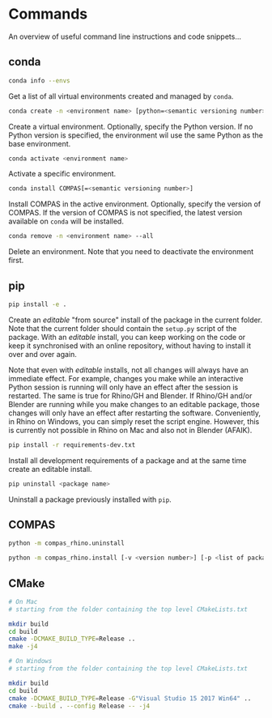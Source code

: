 # Commands

An overview of useful command line instructions and code snippets...


## conda


```bash
conda info --envs
```
Get a list of all virtual environments created and managed by `conda`.


```bash
conda create -n <environment name> [python=<semantic versioning number>]
```
Create a virtual environment.
Optionally, specify the Python version.
If no Python version is specified, the environment wil use the same Python as the base environment.


```bash
conda activate <environment name>
```
Activate a specific environment.


```bash
conda install COMPAS[=<semantic versioning number>]
```
Install COMPAS in the active environment.
Optionally, specify the version of COMPAS.
If the version of COMPAS is not specified, the latest version available on `conda` will be installed.


```bash
conda remove -n <environment name> --all
```
Delete an environment.
Note that you need to deactivate the environment first.


## pip


```bash
pip install -e .
```
Create an *editable* "from source" install of the package in the current folder.
Note that the current folder should contain the `setup.py` script of the package.
With an *editable* install, you can keep working on the code or keep it synchronised
with an online repository, without having to install it over and over again.

Note that even with *editable* installs, not all changes will always have an immediate
effect. For example, changes you make while an interactive Python session is running will only
have an effect after the session is restarted. The same is true for Rhino/GH and Blender.
If Rhino/GH and/or Blender are running while you make changes to an editable package,
those changes will only have an effect after restarting the software.
Conveniently, in Rhino on Windows, you can simply reset the script engine.
However, this is currently not possible in Rhino on Mac and also not in Blender (AFAIK).


```bash
pip install -r requirements-dev.txt
```
Install all development requirements of a package and at the same time create an
editable install.


```bash
pip uninstall <package name>
```
Uninstall a package previously installed with `pip`.


## COMPAS

```bash
python -m compas_rhino.uninstall
```


```bash
python -m compas_rhino.install [-v <version number>] [-p <list of package names>]
```

## CMake

```bash
# On Mac
# starting from the folder containing the top level CMakeLists.txt

mkdir build
cd build
cmake -DCMAKE_BUILD_TYPE=Release ..
make -j4
```

```bash
# On Windows
# starting from the folder containing the top level CMakeLists.txt

mkdir build
cd build
cmake -DCMAKE_BUILD_TYPE=Release -G"Visual Studio 15 2017 Win64" ..
cmake --build . --config Release -- -j4
```
